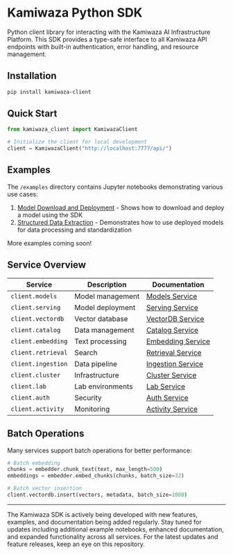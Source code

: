 # Kamiwaza Python SDK

Python client library for interacting with the Kamiwaza AI Infrastructure Platform. This SDK provides a type-safe interface to all Kamiwaza API endpoints with built-in authentication, error handling, and resource management.

## Installation

```bash
pip install kamiwaza-client
```

## Quick Start

```python
from kamiwaza_client import KamiwazaClient

# Initialize the client for local development
client = KamiwazaClient("http://localhost:7777/api/")
```

## Examples

The `/examples` directory contains Jupyter notebooks demonstrating various use cases:

1. [Model Download and Deployment](examples/quickstart.ipynb) - Shows how to download and deploy a model using the SDK
2. [Structured Data Extraction](examples/structured_data_extraction.ipynb) - Demonstrates how to use deployed models for data processing and standardization

More examples coming soon!

## Service Overview

| Service | Description | Documentation |
|---------|-------------|---------------|
| `client.models` | Model management | [Models Service](docs/services/models/README.md) |
| `client.serving` | Model deployment | [Serving Service](docs/services/serving/README.md) |
| `client.vectordb` | Vector database | [VectorDB Service](docs/services/vectordb/README.md) |
| `client.catalog` | Data management | [Catalog Service](docs/services/catalog/README.md) |
| `client.embedding` | Text processing | [Embedding Service](docs/services/embedding/README.md) |
| `client.retrieval` | Search | [Retrieval Service](docs/services/retrieval/README.md) |
| `client.ingestion` | Data pipeline | [Ingestion Service](docs/services/ingestion/README.md) |
| `client.cluster` | Infrastructure | [Cluster Service](docs/services/cluster/README.md) |
| `client.lab` | Lab environments | [Lab Service](docs/services/lab/README.md) |
| `client.auth` | Security | [Auth Service](docs/services/auth/README.md) |
| `client.activity` | Monitoring | [Activity Service](docs/services/activity/README.md) |

## Batch Operations

Many services support batch operations for better performance:
```python
# Batch embedding
chunks = embedder.chunk_text(text, max_length=500)
embeddings = embedder.embed_chunks(chunks, batch_size=32)

# Batch vector insertion
client.vectordb.insert(vectors, metadata, batch_size=1000)
```

---

The Kamiwaza SDK is actively being developed with new features, examples, and documentation being added regularly. Stay tuned for updates including additional example notebooks, enhanced documentation, and expanded functionality across all services. For the latest updates and feature releases, keep an eye on this repository.